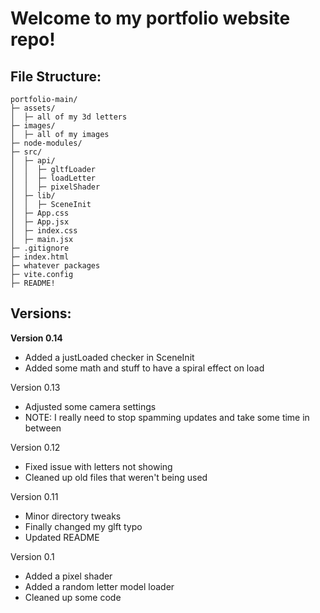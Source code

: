 # Welcome to my portfolio website repo!
## File Structure:
```
portfolio-main/
├─ assets/
│  ├─ all of my 3d letters
├─ images/
│  ├─ all of my images
├─ node-modules/
├─ src/
│  ├─ api/
│  │  ├─ gltfLoader
│  │  ├─ loadLetter
│  │  ├─ pixelShader
│  ├─ lib/
│  │  ├─ SceneInit
│  ├─ App.css
│  ├─ App.jsx
│  ├─ index.css
│  ├─ main.jsx
├─ .gitignore
├─ index.html
├─ whatever packages
├─ vite.config
├─ README!
```

## Versions:
**Version 0.14**
- Added a justLoaded checker in SceneInit
- Added some math and stuff to have a spiral effect on load

Version 0.13
- Adjusted some camera settings
- NOTE: I really need to stop spamming updates and take some time in between

Version 0.12
- Fixed issue with letters not showing
- Cleaned up old files that weren't being used

Version 0.11
- Minor directory tweaks
- Finally changed my glft typo
- Updated README

Version 0.1
- Added a pixel shader
- Added a random letter model loader
- Cleaned up some code